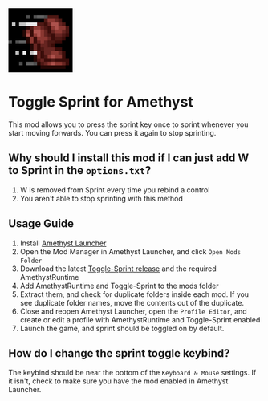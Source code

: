 <img src="https://github.com/KingRocco21/ToggleSprint-Amethyst/blob/main/icon.jpeg?raw=true" width="128">

# Toggle Sprint for Amethyst  
This mod allows you to press the sprint key once to sprint whenever you start moving forwards. You can press it again to stop sprinting.

## Why should I install this mod if I can just add W to Sprint in the `options.txt`?
1. W is removed from Sprint every time you rebind a control
2. You aren't able to stop sprinting with this method

## Usage Guide
1. Install [Amethyst Launcher](https://github.com/FrederoxDev/Amethyst-Launcher)
2. Open the Mod Manager in Amethyst Launcher, and click `Open Mods Folder`
3. Download the latest [Toggle-Sprint release](https://github.com/KingRocco21/ToggleSprint-Amethyst/releases) and the required AmethystRuntime
4. Add AmethystRuntime and Toggle-Sprint to the mods folder
5. Extract them, and check for duplicate folders inside each mod. If you see duplicate folder names, move the contents out of the duplicate.
6. Close and reopen Amethyst Launcher, open the `Profile Editor`, and create or edit a profile with AmethystRuntime and Toggle-Sprint enabled
7. Launch the game, and sprint should be toggled on by default.

## How do I change the sprint toggle keybind?
The keybind should be near the bottom of the `Keyboard & Mouse` settings. If it isn't, check to make sure you have the mod enabled in Amethyst Launcher.
